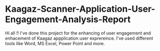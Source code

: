 # Kaagaz-Scanner-Application-User-Engagement-Analysis-Report

Hi all !!
I've done this project for the enhancing of user engagement and enhacement of Kaagaz appplication user exprereince. I've used different tools like Word, MS Excel, Power Point and more.
